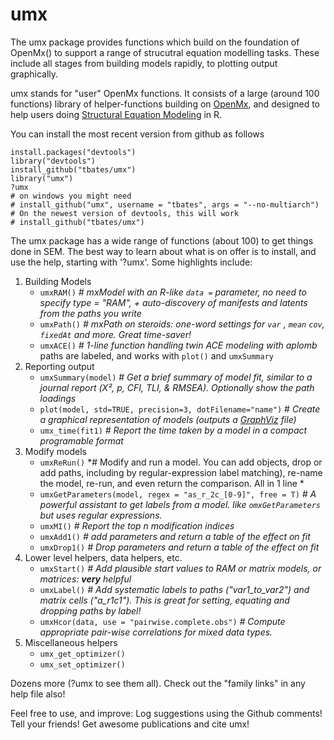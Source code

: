 # umx

The umx package provides functions which build on the foundation of OpenMx() to support a range of strucutral equation modelling tasks.
These include all stages from building models rapidly, to plotting output graphically.

umx stands for "user" OpenMx functions. It consists of a large (around 100 functions) library of helper-functions building on
[OpenMx](http://openmx.psyc.virginia.edu), and designed to help users 
doing [Structural Equation Modeling](http://en.wikipedia.org/wiki/Structural_equation_modeling) in R.

You can install the most recent version from github as follows

```splus
install.packages("devtools")
library("devtools")
install_github("tbates/umx")
library("umx")
?umx
# on windows you might need
# install_github("umx", username = "tbates", args = "--no-multiarch")
# On the newest version of devtools, this will work
# install_github("tbates/umx")
```

The umx package has a wide range of functions (about 100) to get things done in SEM. The best way to learn about what is on offer is to install, and use the help, starting with '?umx'.
Some highlights include:

1. Building Models
	* `umxRAM()` *# mxModel with an R-like `data =` parameter, no need to specify type = "RAM", + auto-discovery of manifests and latents from the paths you write*
	* `umxPath()` *# mxPath on steroids: one-word settings for `var` , `mean` `cov`, `fixedAt` and more. Great time-saver!*
	* `umxACE()` *# 1-line function handling twin ACE modeling with aplomb* paths are labeled, and works with `plot()` and `umxSummary`
3. Reporting output
	* `umxSummary(model)` # *Get a brief summary of model fit, similar to a journal report (Χ², p, CFI, TLI, & RMSEA). Optionally show the path loadings*
	* `plot(model, std=TRUE, precision=3, dotFilename="name")` # *Create a graphical representation of models (outputs a [GraphViz](http://www.graphviz.org/Gallery.php) file)*
	* `umx_time(fit1)`  *# Report the time taken by a model in a compact programable format*
3. Modify models
	* `umxReRun()` *# Modify and run a model. You can add objects, drop or add paths, including by regular-expression label matching), re-name the model, re-run, and even return the comparison. All in 1 line *
	* `umxGetParameters(model, regex = "as_r_2c_[0-9]", free = T)` *# A powerful assistant to get labels from a model. like `omxGetParameters` but uses regular expressions.*
	* `umxMI()` *# Report the top n modification indices*
	* `umxAdd1()` *# add parameters and return a table of the effect on fit*
	* `umxDrop1()` *# Drop parameters and return a table of the effect on fit*
4. Lower level helpers, data helpers, etc.
	* `umxStart()` *# Add plausible start values to RAM or matrix models, or matrices: **very** helpful*
	* `umxLabel()` *# Add systematic labels to paths ("var1_to_var2") and matrix cells ("a_r1c1"). This is great for setting, equating and dropping paths by label!*
	* `umxHcor(data, use = "pairwise.complete.obs")` *# Compute appropriate pair-wise correlations for mixed data types.*
4. Miscellaneous helpers
	* `umx_get_optimizer()`
	* `umx_set_optimizer()`

Dozens more (?umx to see them all). Check out the "family links" in any help file also!

Feel free to use, and improve: Log suggestions using the Github comments! Tell your friends! Get awesome publications and cite umx!

